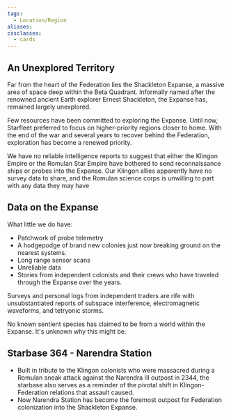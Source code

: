 ```yaml
---
tags:
  - Location/Region
aliases:
cssclasses:
  - cards
---
```

## An Unexplored Territory
Far from the heart of the Federation lies the Shackleton Expanse, a massive area of space deep within the Beta Quadrant. Informally named after the renowned ancient  Earth explorer Ernest Shackleton, the Expanse has, remained largely unexplored. 

Few resources have been committed to exploring the Expanse. Until now, Starfleet preferred to focus on higher-priority regions closer to home. With the end of the war and several years to recover behind the Federation, exploration has become a renewed priority.

We have no reliable intelligence reports to suggest that either the Klingon Empire or the Romulan Star Empire have bothered to send reconnaissance ships or probes into the Expanse. Our Klingon allies apparently have no survey data to share, and the Romulan science corps is unwilling to part with any data they may have

## Data on the Expanse
What little we do have:
- Patchwork of probe telemetry
- A hodgepodge of brand new colonies just now breaking ground on the nearest systems.
- Long range sensor scans
- Unreliable data
- Stories from independent colonists and their crews who have traveled through the Expanse over the years.

 Surveys and personal logs from independent traders are rife with unsubstantiated reports of subspace interference, electromagnetic waveforms, and tetryonic storms.
 
No known sentient species has claimed to be from a world within the Expanse. It's unknown why this might be.

## Starbase 364 - Narendra Station
- Built in tribute to the Klingon colonists who were massacred during a Romulan sneak attack against the Narendra III outpost in 2344, the starbase also serves as a reminder of the pivotal shift in Klingon-Federation relations that assault caused.
- Now Narendra Station has become the foremost outpost for Federation colonization into the Shackleton Expanse.